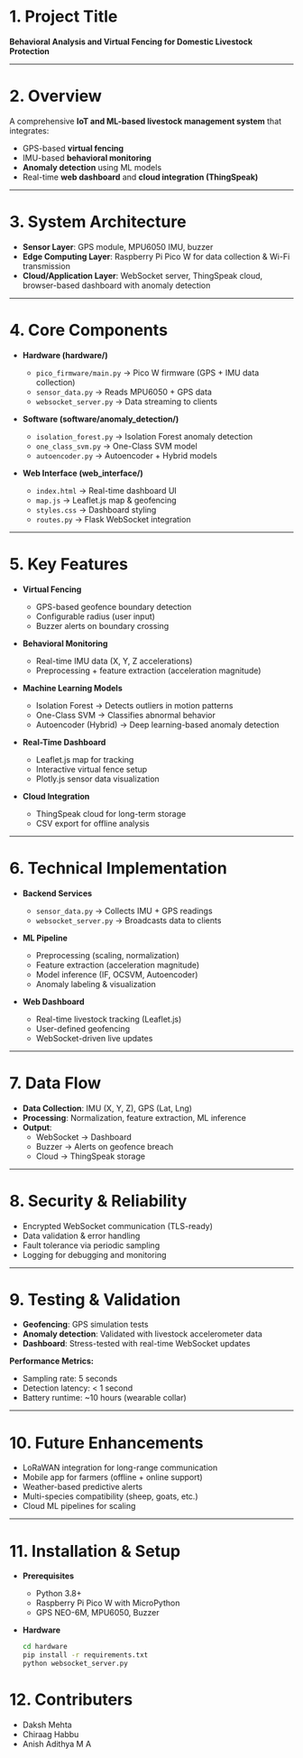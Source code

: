 # **1. Project Title**  
**Behavioral Analysis and Virtual Fencing for Domestic Livestock Protection**  

---

# **2. Overview**  
A comprehensive **IoT and ML-based livestock management system** that integrates:  
- GPS-based **virtual fencing**  
- IMU-based **behavioral monitoring**  
- **Anomaly detection** using ML models  
- Real-time **web dashboard** and **cloud integration (ThingSpeak)**  

---

# **3. System Architecture**  

- **Sensor Layer**: GPS module, MPU6050 IMU, buzzer  
- **Edge Computing Layer**: Raspberry Pi Pico W for data collection & Wi-Fi transmission  
- **Cloud/Application Layer**: WebSocket server, ThingSpeak cloud, browser-based dashboard with anomaly detection  

---

# **4. Core Components**  

- **Hardware (hardware/)**  
  - `pico_firmware/main.py` → Pico W firmware (GPS + IMU data collection)  
  - `sensor_data.py` → Reads MPU6050 + GPS data  
  - `websocket_server.py` → Data streaming to clients  

- **Software (software/anomaly_detection/)**  
  - `isolation_forest.py` → Isolation Forest anomaly detection  
  - `one_class_svm.py` → One-Class SVM model  
  - `autoencoder.py` → Autoencoder + Hybrid models  

- **Web Interface (web_interface/)**  
  - `index.html` → Real-time dashboard UI  
  - `map.js` → Leaflet.js map & geofencing  
  - `styles.css` → Dashboard styling  
  - `routes.py` → Flask WebSocket integration  

---

# **5. Key Features**  

- **Virtual Fencing**  
  - GPS-based geofence boundary detection  
  - Configurable radius (user input)  
  - Buzzer alerts on boundary crossing  

- **Behavioral Monitoring**  
  - Real-time IMU data (X, Y, Z accelerations)  
  - Preprocessing + feature extraction (acceleration magnitude)  

- **Machine Learning Models**  
  - Isolation Forest → Detects outliers in motion patterns  
  - One-Class SVM → Classifies abnormal behavior  
  - Autoencoder (Hybrid) → Deep learning-based anomaly detection  

- **Real-Time Dashboard**  
  - Leaflet.js map for tracking  
  - Interactive virtual fence setup  
  - Plotly.js sensor data visualization  

- **Cloud Integration**  
  - ThingSpeak cloud for long-term storage  
  - CSV export for offline analysis  

---

# **6. Technical Implementation**  

- **Backend Services**  
  - `sensor_data.py` → Collects IMU + GPS readings  
  - `websocket_server.py` → Broadcasts data to clients  

- **ML Pipeline**  
  - Preprocessing (scaling, normalization)  
  - Feature extraction (acceleration magnitude)  
  - Model inference (IF, OCSVM, Autoencoder)  
  - Anomaly labeling & visualization  

- **Web Dashboard**  
  - Real-time livestock tracking (Leaflet.js)  
  - User-defined geofencing  
  - WebSocket-driven live updates  

---

# **7. Data Flow**  

- **Data Collection**: IMU (X, Y, Z), GPS (Lat, Lng)  
- **Processing**: Normalization, feature extraction, ML inference  
- **Output**:  
  - WebSocket → Dashboard  
  - Buzzer → Alerts on geofence breach  
  - Cloud → ThingSpeak storage  

---

# **8. Security & Reliability**  

- Encrypted WebSocket communication (TLS-ready)  
- Data validation & error handling  
- Fault tolerance via periodic sampling  
- Logging for debugging and monitoring  

---

# **9. Testing & Validation**  

- **Geofencing**: GPS simulation tests  
- **Anomaly detection**: Validated with livestock accelerometer data  
- **Dashboard**: Stress-tested with real-time WebSocket updates  

**Performance Metrics:**  
- Sampling rate: 5 seconds  
- Detection latency: < 1 second  
- Battery runtime: ~10 hours (wearable collar)  

---

# **10. Future Enhancements**  

-  LoRaWAN integration for long-range communication  
-  Mobile app for farmers (offline + online support)  
-  Weather-based predictive alerts  
-  Multi-species compatibility (sheep, goats, etc.)  
-  Cloud ML pipelines for scaling  

---

# **11. Installation & Setup**  

- **Prerequisites**  
  - Python 3.8+  
  - Raspberry Pi Pico W with MicroPython  
  - GPS NEO-6M, MPU6050, Buzzer  

- **Hardware**  
  ```bash
  cd hardware
  pip install -r requirements.txt
  python websocket_server.py

# **12. Contributers**  

  - Daksh Mehta 
  - Chiraag Habbu 
  - Anish Adithya M A 
